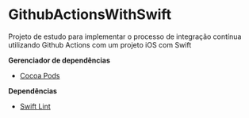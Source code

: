 # GithubActionsWithSwift
Projeto de estudo para implementar o processo de integração contínua utilizando Github Actions com um projeto iOS com Swift

**Gerenciador de dependências**
- [Cocoa Pods](https://cocoapods.org/)

**Dependências**
- [Swift Lint](https://github.com/realm/SwiftLint)
